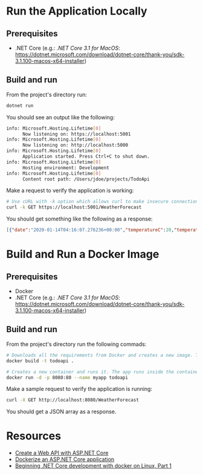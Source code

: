 # Run the Application Locally

## Prerequisites

* .NET Core (e.g.: _.NET Core 3.1 for MacOS_: https://dotnet.microsoft.com/download/dotnet-core/thank-you/sdk-3.1.100-macos-x64-installer)

## Build and run

From the project's directory run:

```sh
dotnet run
```

You should see an output like the following:

```sh
info: Microsoft.Hosting.Lifetime[0]
      Now listening on: https://localhost:5001
info: Microsoft.Hosting.Lifetime[0]
      Now listening on: http://localhost:5000
info: Microsoft.Hosting.Lifetime[0]
      Application started. Press Ctrl+C to shut down.
info: Microsoft.Hosting.Lifetime[0]
      Hosting environment: Development
info: Microsoft.Hosting.Lifetime[0]
      Content root path: /Users/jdoe/projects/TodoApi
```

Make a request to verify the application is working:

```sh
# Use cURL with -k option which allows curl to make insecure connections, that is cURL does not verify the certificate
curl -k GET https://localhost:5001/WeatherForecast
```

You should get something like the following as a response:

```json
[{"date":"2020-01-14T04:16:07.276236+00:00","temperatureC":20,"temperatureF":67,"summary":"Balmy"},{"date":"2020-01-15T04:16:07.2762576+00:00","temperatureC":27,"temperatureF":80,"summary":"Warm"},{"date":"2020-01-16T04:16:07.2762723+00:00","temperatureC":9,"temperatureF":48,"summary":"Cool"},{"date":"2020-01-17T04:16:07.2762875+00:00","temperatureC":-12,"temperatureF":11,"summary":"Balmy"},{"date":"2020-01-18T04:16:07.2763012+00:00","temperatureC":45,"temperatureF":112,"summary":"Balmy"}]
```

# Build and Run a Docker Image

## Prerequisites

* Docker
* .NET Core (e.g.: _.NET Core 3.1 for MacOS_: https://dotnet.microsoft.com/download/dotnet-core/thank-you/sdk-3.1.100-macos-x64-installer)

## Build and run

From the project's directory run the following commads:

```sh
# Downloads all the requirements from Docker and creates a new image. This will take a while the first time it's ran.
docker build -t todoapi .

# Creates a new container and runs it. The app runs inside the container on port 80 and we're mapping it to the host machine's port 8080
docker run -d -p 8080:80 --name myapp todoapi
```

Make a sample request to verify the application is running:

```sh
curl -X GET http://localhost:8080/WeatherForecast
```

You should get a JSON array as a response.

# Resources

* [Create a Web API with ASP.NET Core](https://docs.microsoft.com/en-us/aspnet/core/tutorials/first-web-api?view=aspnetcore-3.1&tabs=visual-studio-code)
* [Dockerize an ASP.NET Core application](https://docs.docker.com/engine/examples/dotnetcore/)
* [Beginning .NET Core development with docker on Linux, Part 1](https://itnext.io/beginning-net-core-development-with-docker-on-linux-6595a7eebdaa)